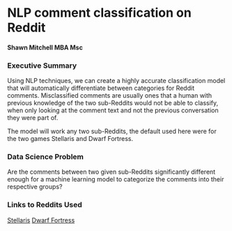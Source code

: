 # NLP comment classification on Reddit

#### Shawn Mitchell MBA Msc

### Executive Summary

Using NLP techniques, we can create a highly accurate classification model that will automatically differentiate between categories for Reddit comments.  Misclassified comments are usually ones that a human with previous knowledge of the two sub-Reddits would not be able to classify, when only looking at the comment text and not the previous conversation they were part of.

The model will work any two sub-Reddits, the default used here were for the two games Stellaris and Dwarf Fortress.


### Data Science Problem

Are the comments between two given sub-Reddits significantly different enough for a machine learning model to categorize the comments into their respective groups?


### Links to Reddits Used

[Stellaris](https://www.reddit.com/r/Stellaris/)
[Dwarf Fortress](https://www.reddit.com/r/dwarffortress/)